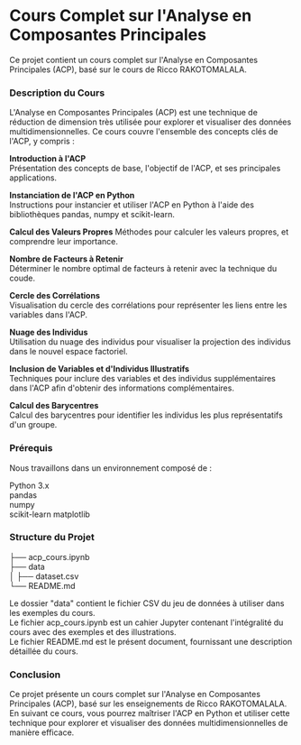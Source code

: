 # Cours Complet sur l'Analyse en Composantes Principales

Ce projet contient un cours complet sur l'Analyse en Composantes Principales (ACP), basé sur le cours de Ricco RAKOTOMALALA. 

### Description du Cours
L'Analyse en Composantes Principales (ACP) est une technique de réduction de dimension très utilisée pour explorer et visualiser des données multidimensionnelles. Ce cours couvre l'ensemble des concepts clés de l'ACP, y compris :

**Introduction à l'ACP**        
Présentation des concepts de base, l'objectif de l'ACP, et ses principales applications.

**Instanciation de l'ACP en Python**     
Instructions pour instancier et utiliser l'ACP en Python à l'aide des bibliothèques pandas, numpy et scikit-learn.

**Calcul des Valeurs Propres** 
Méthodes pour calculer les valeurs propres, et comprendre leur importance.

**Nombre de Facteurs à Retenir**     
Déterminer le nombre optimal de facteurs à retenir avec la technique du coude.

**Cercle des Corrélations**    
Visualisation du cercle des corrélations pour représenter les liens entre les variables dans l'ACP.

**Nuage des Individus**    
Utilisation du nuage des individus pour visualiser la projection des individus dans le nouvel espace factoriel.

**Inclusion de Variables et d'Individus Illustratifs**    
Techniques pour inclure des variables et des individus supplémentaires dans l'ACP afin d'obtenir des informations complémentaires.

**Calcul des Barycentres**    
Calcul des barycentres pour identifier les individus les plus représentatifs d'un groupe.

### Prérequis
Nous travaillons dans un environnement composé de :   

Python 3.x    
pandas    
numpy     
scikit-learn
matplotlib   

### Structure du Projet

├── acp_cours.ipynb     
├── data    
│   ├── dataset.csv     
└── README.md     

Le dossier "data" contient le fichier CSV du jeu de données à utiliser dans les exemples du cours.     
Le fichier acp_cours.ipynb est un cahier Jupyter contenant l'intégralité du cours avec des exemples et des illustrations.      
Le fichier README.md est le présent document, fournissant une description détaillée du cours.     

### Conclusion
Ce projet présente un cours complet sur l'Analyse en Composantes Principales (ACP), basé sur les enseignements de Ricco RAKOTOMALALA.     
En suivant ce cours, vous pourrez maîtriser l'ACP en Python et utiliser cette technique pour explorer et visualiser des données multidimensionnelles de manière efficace. 
